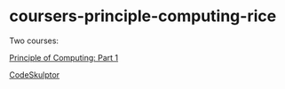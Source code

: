 # coursers-principle-computing-rice

Two courses:

[Principle of Computing: Part 1](https://www.coursera.org/course/principlescomputing1)

[CodeSkulptor](http://www.codeskulptor.org)
